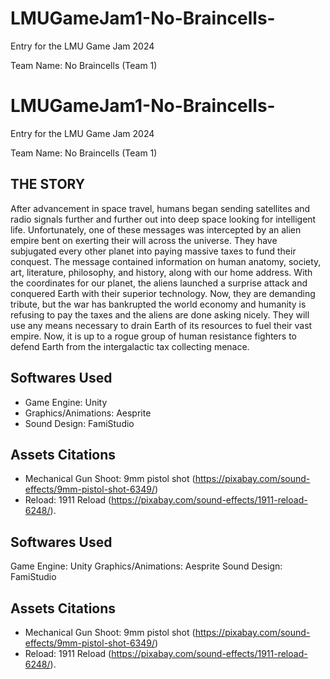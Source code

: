 # LMUGameJam1-No-Braincells-
Entry for the LMU Game Jam 2024

Team Name: No Braincells (Team 1)

# LMUGameJam1-No-Braincells-
Entry for the LMU Game Jam 2024

Team Name: No Braincells (Team 1)

## THE STORY
After advancement in space travel, humans began sending satellites and radio signals further and further out into deep space looking for intelligent life. Unfortunately, one of these messages was intercepted by an alien empire bent on exerting their will across the universe. They have subjugated every other planet into paying massive taxes to fund their conquest. The message contained information on human anatomy, society, art, literature, philosophy, and history, along with our home address. With the coordinates for our planet, the aliens launched a surprise attack and conquered Earth with their superior technology. Now, they are demanding tribute, but the war has bankrupted the world economy and humanity is refusing to pay the taxes and the aliens are done asking nicely. They will use any means necessary to drain Earth of its resources to fuel their vast empire. Now, it is up to a rogue group of human resistance fighters to defend Earth from the intergalactic tax collecting menace.

## Softwares Used
* Game Engine: Unity
* Graphics/Animations: Aesprite
* Sound Design: FamiStudio

## Assets Citations
* Mechanical Gun Shoot: 9mm pistol shot (https://pixabay.com/sound-effects/9mm-pistol-shot-6349/)
* Reload: 1911 Reload (https://pixabay.com/sound-effects/1911-reload-6248/).


## Softwares Used
Game Engine: Unity
Graphics/Animations: Aesprite
Sound Design: FamiStudio

## Assets Citations
* Mechanical Gun Shoot: 9mm pistol shot (https://pixabay.com/sound-effects/9mm-pistol-shot-6349/)
* Reload: 1911 Reload (https://pixabay.com/sound-effects/1911-reload-6248/).
